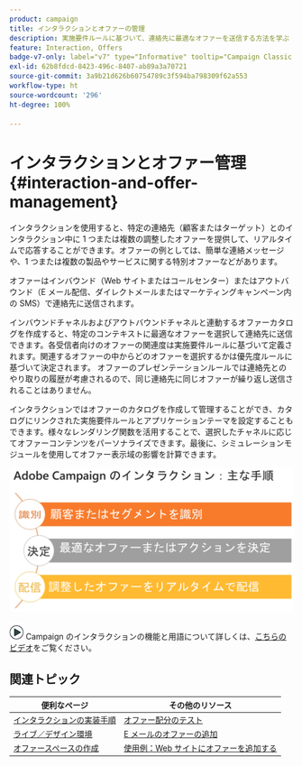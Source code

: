 ```yaml
---
product: campaign
title: インタラクションとオファーの管理
description: 実施要件ルールに基づいて、連絡先に最適なオファーを送信する方法を学ぶ
feature: Interaction, Offers
badge-v7-only: label="v7" type="Informative" tooltip="Campaign Classic v7 にのみ適用されます"
exl-id: 62b8fdcd-8423-496c-8407-ab89a3a70721
source-git-commit: 3a9b21d626b60754789c3f594ba798309f62a553
workflow-type: ht
source-wordcount: '296'
ht-degree: 100%

---
```


# インタラクションとオファー管理{#interaction-and-offer-management}



インタラクションを使用すると、特定の連絡先（顧客またはターゲット）とのインタラクション中に 1 つまたは複数の調整したオファーを提供して、リアルタイムで応答することができます。オファーの例としては、簡単な連絡メッセージや、1 つまたは複数の製品やサービスに関する特別オファーなどがあります。

オファーはインバウンド（Web サイトまたはコールセンター）またはアウトバウンド（E メール配信、ダイレクトメールまたはマーケティングキャンペーン内の SMS）で連絡先に送信されます。

インバウンドチャネルおよびアウトバウンドチャネルと連動するオファーカタログを作成すると、特定のコンテキストに最適なオファーを選択して連絡先に送信できます。各受信者向けのオファーの関連度は実施要件ルールに基づいて定義されます。関連するオファーの中からどのオファーを選択するかは優先度ルールに基づいて決定されます。
オファーのプレゼンテーションルールでは連絡先とのやり取りの履歴が考慮されるので、同じ連絡先に同じオファーが繰り返し送信されることはありません。

インタラクションではオファーのカタログを作成して管理することができ、カタログにリンクされた実施要件ルールとアプリケーションテーマを設定することもできます。様々なレンダリング関数を活用することで、選択したチャネルに応じてオファーコンテンツをパーソナライズできます。最後に、シミュレーションモジュールを使用してオファー表示域の影響を計算できます。

![](assets/Offermgt2.png)

![](assets/do-not-localize/how-to-video.png) Campaign のインタラクションの機能と用語について詳しくは、[こちらのビデオ](https://helpx.adobe.com/jp/campaign/classic/how-to/acs-overview.html?playlist=/ccx/v1/collection/product/campaign/classic/segment/digital-marketers/explevel/intermediate/applaunch/get-started/collection.ccx.js&amp;ref=helpx.adobe.com)をご覧ください。

## 関連トピック

| 便利なページ | その他のリソース |
|---|---|
| [インタラクションの実装手順](../../interaction/using/implementation-steps.md) | [オファー配分のテスト](../../interaction/using/about-offers-simulation.md) |
| [ライブ／デザイン環境](../../interaction/using/live-design-environments.md) | [E メールのオファーの追加](../../interaction/using/integrating-an-offer-via-the-wizard.md) |
| [オファースペースの作成](../../interaction/using/creating-offer-spaces.md) | [使用例：Web サイトにオファーを追加する](../../interaction/using/offers-on-an-inbound-channel.md) |
